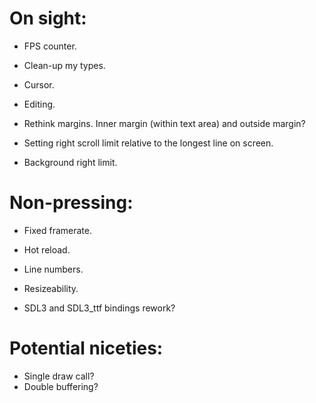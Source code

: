 # On sight:

- FPS counter.

- Clean-up my types.
- Cursor.
- Editing.

- Rethink margins. Inner margin (within text area) and outside margin?
- Setting right scroll limit relative to the longest line on screen.
- Background right limit.


# Non-pressing:

- Fixed framerate.
- Hot reload.
- Line numbers.
- Resizeability.

- SDL3 and SDL3_ttf bindings rework?

# Potential niceties:

- Single draw call?
- Double buffering?
